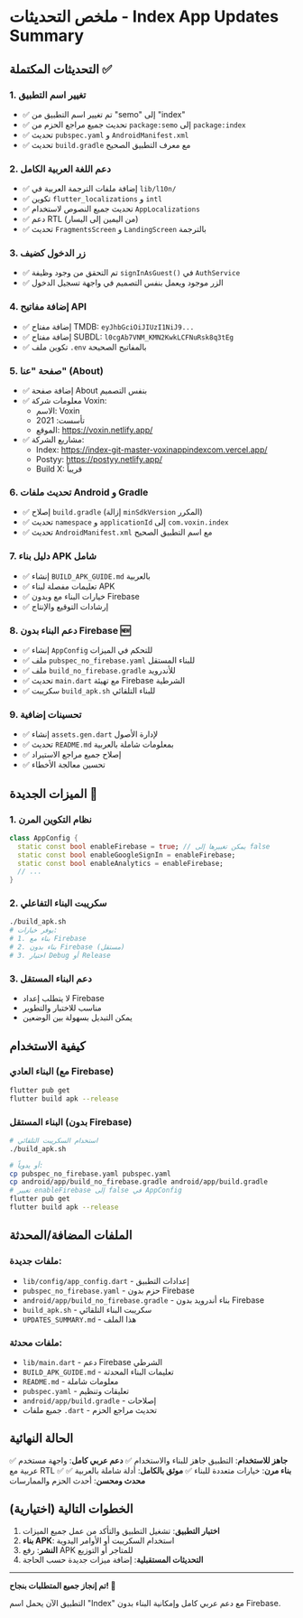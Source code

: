 # ملخص التحديثات - Index App Updates Summary

## التحديثات المكتملة ✅

### 1. تغيير اسم التطبيق
- ✅ تم تغيير اسم التطبيق من "semo" إلى "index"
- ✅ تحديث جميع مراجع الحزم من `package:semo` إلى `package:index`
- ✅ تحديث `pubspec.yaml` و `AndroidManifest.xml`
- ✅ تحديث `build.gradle` مع معرف التطبيق الصحيح

### 2. دعم اللغة العربية الكامل
- ✅ إضافة ملفات الترجمة العربية في `lib/l10n/`
- ✅ تكوين `flutter_localizations` و `intl`
- ✅ تحديث جميع النصوص لاستخدام `AppLocalizations`
- ✅ دعم RTL (من اليمين إلى اليسار)
- ✅ تحديث `FragmentsScreen` و `LandingScreen` بالترجمة

### 3. زر الدخول كضيف
- ✅ تم التحقق من وجود وظيفة `signInAsGuest()` في `AuthService`
- ✅ الزر موجود ويعمل بنفس التصميم في واجهة تسجيل الدخول

### 4. إضافة مفاتيح API
- ✅ إضافة مفتاح TMDB: `eyJhbGciOiJIUzI1NiJ9...`
- ✅ إضافة مفتاح SUBDL: `l0cgAb7VNM_KMN2KwkLCFNuRsk8q3tEg`
- ✅ تكوين ملف `.env` بالمفاتيح الصحيحة

### 5. صفحة "عنا" (About)
- ✅ إضافة صفحة About بنفس التصميم
- ✅ معلومات شركة Voxin:
  - الاسم: Voxin
  - تأسست: 2021
  - الموقع: https://voxin.netlify.app/
- ✅ مشاريع الشركة:
  - Index: https://index-git-master-voxinappindexcom.vercel.app/
  - Postyy: https://postyy.netlify.app/
  - Build X: قريباً

### 6. تحديث ملفات Android و Gradle
- ✅ إصلاح `build.gradle` (إزالة `minSdkVersion` المكرر)
- ✅ تحديث `namespace` و `applicationId` إلى `com.voxin.index`
- ✅ تحديث `AndroidManifest.xml` مع اسم التطبيق الصحيح

### 7. دليل بناء APK شامل
- ✅ إنشاء `BUILD_APK_GUIDE.md` بالعربية
- ✅ تعليمات مفصلة لبناء APK
- ✅ خيارات البناء مع وبدون Firebase
- ✅ إرشادات التوقيع والإنتاج

### 8. دعم البناء بدون Firebase 🆕
- ✅ إنشاء `AppConfig` للتحكم في الميزات
- ✅ ملف `pubspec_no_firebase.yaml` للبناء المستقل
- ✅ ملف `build_no_firebase.gradle` للأندرويد
- ✅ تحديث `main.dart` مع تهيئة Firebase الشرطية
- ✅ سكريبت `build_apk.sh` للبناء التلقائي

### 9. تحسينات إضافية
- ✅ إنشاء `assets.gen.dart` لإدارة الأصول
- ✅ تحديث `README.md` بمعلومات شاملة بالعربية
- ✅ إصلاح جميع مراجع الاستيراد
- ✅ تحسين معالجة الأخطاء

## الميزات الجديدة 🚀

### 1. نظام التكوين المرن
```dart
class AppConfig {
  static const bool enableFirebase = true; // يمكن تغييرها إلى false
  static const bool enableGoogleSignIn = enableFirebase;
  static const bool enableAnalytics = enableFirebase;
  // ...
}
```

### 2. سكريبت البناء التفاعلي
```bash
./build_apk.sh
# يوفر خيارات:
# 1. بناء مع Firebase
# 2. بناء بدون Firebase (مستقل)
# 3. اختيار Debug أو Release
```

### 3. دعم البناء المستقل
- لا يتطلب إعداد Firebase
- مناسب للاختبار والتطوير
- يمكن التبديل بسهولة بين الوضعين

## كيفية الاستخدام

### البناء العادي (مع Firebase)
```bash
flutter pub get
flutter build apk --release
```

### البناء المستقل (بدون Firebase)
```bash
# استخدام السكريبت التلقائي
./build_apk.sh

# أو يدوياً:
cp pubspec_no_firebase.yaml pubspec.yaml
cp android/app/build_no_firebase.gradle android/app/build.gradle
# تغيير enableFirebase إلى false في AppConfig
flutter pub get
flutter build apk --release
```

## الملفات المضافة/المحدثة

### ملفات جديدة:
- `lib/config/app_config.dart` - إعدادات التطبيق
- `pubspec_no_firebase.yaml` - حزم بدون Firebase
- `android/app/build_no_firebase.gradle` - بناء أندرويد بدون Firebase
- `build_apk.sh` - سكريبت البناء التلقائي
- `UPDATES_SUMMARY.md` - هذا الملف

### ملفات محدثة:
- `lib/main.dart` - دعم Firebase الشرطي
- `BUILD_APK_GUIDE.md` - تعليمات البناء المحدثة
- `README.md` - معلومات شاملة
- `pubspec.yaml` - تعليقات وتنظيم
- `android/app/build.gradle` - إصلاحات
- جميع ملفات `.dart` - تحديث مراجع الحزم

## الحالة النهائية

✅ **جاهز للاستخدام**: التطبيق جاهز للبناء والاستخدام
✅ **دعم عربي كامل**: واجهة مستخدم عربية مع RTL
✅ **بناء مرن**: خيارات متعددة للبناء
✅ **موثق بالكامل**: أدلة شاملة بالعربية
✅ **محدث ومحسن**: أحدث الحزم والممارسات

## الخطوات التالية (اختيارية)

1. **اختبار التطبيق**: تشغيل التطبيق والتأكد من عمل جميع الميزات
2. **بناء APK**: استخدام السكريبت أو الأوامر اليدوية
3. **النشر**: رفع APK للمتاجر أو التوزيع
4. **التحديثات المستقبلية**: إضافة ميزات جديدة حسب الحاجة

---

**تم إنجاز جميع المتطلبات بنجاح! 🎉**

التطبيق الآن يحمل اسم "Index" مع دعم عربي كامل وإمكانية البناء بدون Firebase.
